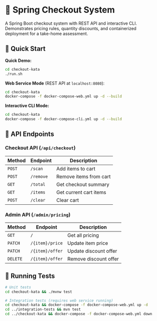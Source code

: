 # 🛒 Spring Checkout System

A Spring Boot checkout system with REST API and interactive CLI. Demonstrates pricing rules, quantity discounts, and containerized deployment for a take-home assessment.

## 🚀 Quick Start

**Quick Demo:**
```bash
cd checkout-kata
./run.sh
```

**Web Service Mode** (REST API at `localhost:8080`):
```bash
cd checkout-kata
docker-compose -f docker-compose-web.yml up -d --build
```

**Interactive CLI Mode:**
```bash
cd checkout-kata
docker-compose -f docker-compose-cli.yml up -d --build
```

## 📡 API Endpoints

### Checkout API (`/api/checkout`)
| Method | Endpoint | Description |
|--------|----------|-------------|
| `POST` | `/scan` | Add items to cart |
| `POST` | `/remove` | Remove items from cart |
| `GET` | `/total` | Get checkout summary |
| `GET` | `/items` | Get current cart items |
| `POST` | `/clear` | Clear cart |

### Admin API (`/admin/pricing`)
| Method | Endpoint | Description |
|--------|----------|-------------|
| `GET` | `/` | Get all pricing |
| `PATCH` | `/{item}/price` | Update item price |
| `PATCH` | `/{item}/offer` | Update discount offer |
| `DELETE` | `/{item}/offer` | Remove discount offer |

## 🧪 Running Tests

```bash
# Unit tests
cd checkout-kata && ./mvnw test

# Integration tests (requires web service running)
cd checkout-kata && docker-compose -f docker-compose-web.yml up -d
cd ../integration-tests && mvn test
cd ../checkout-kata && docker-compose -f docker-compose-web.yml down
```